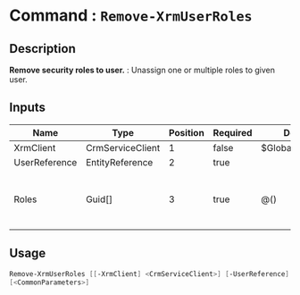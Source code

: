﻿# Command : `Remove-XrmUserRoles` 

## Description

**Remove security roles to user.** : Unassign one or multiple roles to given user.

## Inputs

Name|Type|Position|Required|Default|Description
----|----|--------|--------|-------|-----------
XrmClient|CrmServiceClient|1|false|$Global:XrmClient|
UserReference|EntityReference|2|true||
Roles|Guid[]|3|true|@()|Roles unique identifier array to add.


## Usage

```Powershell 
Remove-XrmUserRoles [[-XrmClient] <CrmServiceClient>] [-UserReference] <EntityReference> [-Roles] <Guid[]> 
[<CommonParameters>]
``` 


